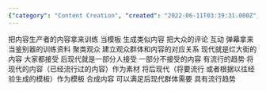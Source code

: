 ```yaml
---
{"category": "Content Creation", "created": "2022-06-11T03:39:31.000Z", "date": "2022-06-11 03:39:31", "description": "This passage explores the evolving trends in VTubers, focusing on the use of existing popular content as templates to generate similar content. The article emphasizes the importance of audience feedback and clustering viewers to understand preferences and match them with appropriate content, ultimately aiming for a blend of modern and post-modern content that appeals to the evolving audience and stays ahead of trends.", "modified": "2022-08-18T15:59:36.075Z", "tags": ["idea", "social media", "trends"], "title": "现代 后现代 Vtuber 流行趋势"}
---
```

把内容生产者的内容拿来训练 当模板 生成类似内容
把大众的评论 互动 弹幕拿来当鉴别器的训练资料 聚类观众 建立观众群体和内容的对应关系
现代就是烂大街的内容 大家都接受
后现代就是一部分人接受 一部分不接受的内容 有流行的趋势
将现代的内容（已经流行过的内容）作为素材 将后现代（将要流行 或者根据以往经验生成的模板）作为模板 合成内容 可以满足后现代群体需要 具有流行趋势